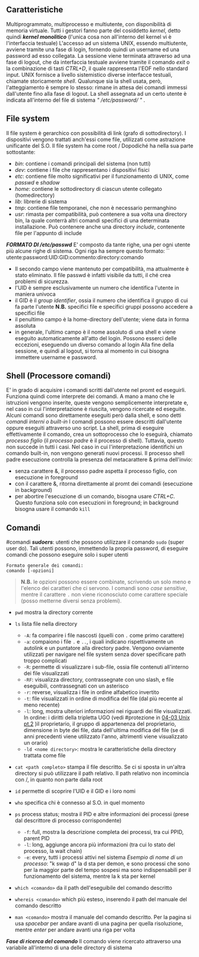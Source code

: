 ## Caratteristiche
Multiprogrammato, multiprocesso e multiutente, con disponibilità di memoria virtuale.
Tutti i gestori fanno parte del cosiddetto *kernel*, detto quindi ***kernel monolitico*** (l'unica cosa non all'interno del kernel vi è l'interfaccia testuale)
L'accesso ad un sistema UNIX, essendo multiutente, avviene tramite una fase di login, fornendo quindi un username ed una password ad esso collegata. La sessione viene terminata attraverso ad una fase di logout, che da interfaccia testuale avviene tramite il comando *exit* o la combinazione di tasti *CTRL+D*, il quale rappresenta l'EOF nello standard input. 
UNIX fornisce a livello sistemistico diverse interfacce testuali, chiamate storicamente *shell*. Qualunque sia la shell usata, però, l'atteggiamento è sempre lo stesso: rimane in attesa dei comandi immessi dall'utente fino alla fase di logout. La shell assegnata ad un certo utente è indicata all'interno del file di sistema *" /etc/password/ "* .

## File system
Il file system è gerarchico con possibilità di link (grafo di sottodirectory). I dispositivi vengono trattati anch'essi come file, utilizzati come astrazione unificante del S.O.
Il file system ha come root /
Dopodiché ha nella sua parte sottostante:
- *bin*: contiene i comandi principali del sistema (non tutti)
- *dev*: contiene i file che rappresentano i dispositivi fisici
- *etc*: contiene file molto significativi per il funzionamento di UNIX, come *passwd* e *shadow*
- *home*: contiene le sottodirectory di ciascun utente collegato (homedirectory) 
- *lib*: librerie di sistema
- *tmp*: contiene file temporanei, che non è necessario permanghino
- *usr*: rimasta per compatibilità, può contenere a sua volta una directory bin, la quale conterrà altri comandi specifici di una determinata installazione. Può contenere anche una directory *include*, contenente file per l'appunto di include

***FORMATO DI /etc/passwd***
E' composto da tante righe, una per ogni utente più alcune righe di sistema.
Ogni riga ha sempre questo formato:
`` utente:password:UID:GID:commento:directory:comando
- Il secondo campo viene mantenuto per compatibilità, ma attualmente è stato eliminato. Il file passwd è infatti visibile da tutti, il ché crea problemi di sicurezza.
- l'UID è sempre esclusivamente un numero che identifica l'utente in maniera univoca
- il GID è il *group identifier*, ossia il numero che identifica il gruppo di cui fa parte l'utente
**N.B.** specifici file e specifici gruppi possono accedere a specifici file
- il penultimo campo è la home-directory dell'utente; viene data in forma assoluta
- in generale, l'ultimo campo è il nome assoluto di una shell e viene eseguito automaticamente all'atto del login. Possono esserci delle eccezioni, eseguendo un diverso comando al login
Alla fine della sessione, e quindi al logout, si torna al momento in cui bisogna immettere username e password.

## Shell (Processore comandi)
E' in grado di acquisire i comandi scritti dall'utente nel promt ed eseguirli. Funziona quindi come interprete dei comandi. A mano a mano che le istruzioni vengono inserite, queste vengono semplicemente interpretate e, nel caso in cui l'interpretazione è riuscita, vengono ricercate ed eseguite.
Alcuni comandi sono direttamente eseguiti però dalla shell, e sono detti *comandi interni o built-in*
I comandi possono essere descritti dall'utente oppure eseguiti attraverso uno script.
La shell, prima di eseguire effettivamente il comando, crea un sottoprocesso che lo eseguirà, chiamato *processo figlio* (il *processo padre* è il processo di shell). Tuttavia, questo non succede in tutti i casi. Nel caso in cui l'interpretazione identifichi un comando built-in, non vengono generati nuovi processi.
Il processo shell padre esecuzione controlla la presenza del metacarattere & prima dell'invio:
- senza carattere &, il processo padre aspetta il processo figlio, con esecuzione in foreground
- con il carattere &, ritorna direttamente al promt dei comandi (esecuzione in background)
- per abortire l'esecuzione di un comando, bisogna usare *CTRL+C*. Questo funziona solo con esecuzioni in foreground; in background bisogna usare il comando ``kill`` 

## Comandi 
#comandi 
***sudoers***: utenti che possono utilizzare il comando ``sudo`` (super user do). Tali utenti possono, immettendo la propria password, di eseguire comandi che possono eseguire solo i super utenti
```
Formato generale dei comandi:
comando [-opzioni]
```

> **N.B.** le opzioni possono essere combinate, scrivendo un solo meno e l'elenco dei caratteri che ci servono. I comandi sono *case sensitive*, mentre il carattere `.` non viene riconosciuto come carattere speciale (posso metterne diversi senza problemi).

- ``pwd`` mostra la directory corrente
- ``ls`` lista file nella directory
	- ``-A``: fa comparire i file nascosti (quelli con ``.`` come primo carattere)
	- ``-a``: compaiono i file ``.`` e ``..``, i quali indicano rispettivamente un autolink e un puntatore alla directory padre. Vengono ovviamente utilizzati per navigare nel file system senza dover specificare path troppo complicati
	- ``-R``: permette di visualizzare i sub-file, ossia file contenuti all'interno dei file visualizzati
	- ``-RF``: visualizza directory, contrassegnate con uno slash, e file eseguibili, contrassegnati con un asterisco
	- ``-r``: reverse, visualizza i file in ordine alfabetico invertito
	- ``-t``: file visualizzati in ordine di modifica del file (dal più recente al meno recente)
	- ``-l``: long, mostra ulteriori informazioni nei riguardi dei file visualizzati. In ordine:
		i diritti della tripletta UGO (vedi #protezione in [04-03 Unix pt.2](04-03%20Unix%20pt.2.md) )il proprietario, il gruppo di appartenenza del proprietario, dimensione in byte dei file, data dell'ultima modifica del file (se di anni precedenti viene utilizzato l'anno, altrimenti viene visualizzato un orario)
	- ``-ld <nome directory>``: mostra le caratteristiche della directory trattata come file

- ``cat <path completo>``  stampa il file descritto. Se ci si sposta in un'altra directory si può utilizzare il path relativo. Il path relativo non incomincia con /, in quanto non parte dalla root
- ``id`` permette di scoprire l'UID e il GID e i loro nomi
- ``who`` specifica chi è connesso al S.O. in quel momento
- ``ps`` process status; mostra il PID e altre informazioni dei processi (prese dal descrittore di processo corrispondente)
	- ``-f``: full, mostra la descrizione completa dei processi, tra cui PPID, parent PID
	- ``-l``: long, aggiunge ancora più informazioni (tra cui lo stato del processo, la wait chain)
	- ``-e``: every, tutti i processi attivi nel sistema
*Esempio di nome di un processo*: "k swap d"
	la d sta per demon, e sono processi che sono per la maggior parte del tempo sospesi ma sono indispensabili per il funzionamento del sistema, mentre la k sta per kernel

- ``which <comando>`` da il path dell'eseguibile del comando descritto
- ``whereis <comando>`` which più esteso, inserendo il path del manuale del comando descritto
- ``man <comando>`` mostra il manuale del comando descritto. Per la pagina si usa *spacebar* per andare avanti di una pagina per quella risoluzione, mentre *enter* per andare avanti una riga per volta

***Fase di ricerca del comando***
Il comando viene ricercato attraverso una variabile all'interno di una delle directory di sistema